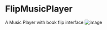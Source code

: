 # FlipMusicPlayer
A Music Player with book flip interface
![image](https://i.ibb.co/7knCjdL/ezgif-com-resize.gif)
